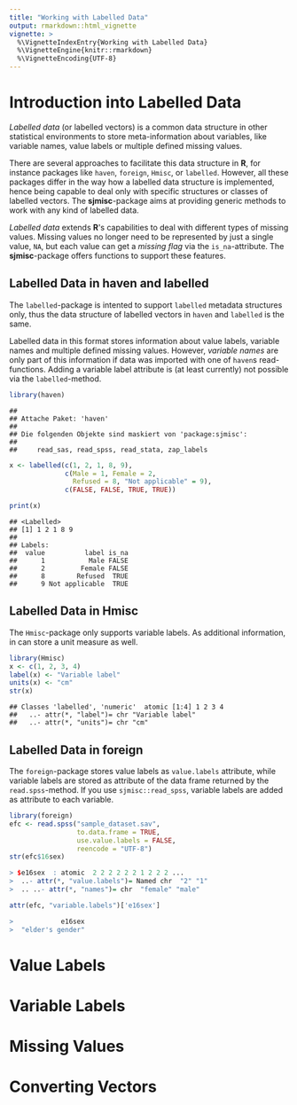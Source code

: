 ```yaml
---
title: "Working with Labelled Data"
output: rmarkdown::html_vignette
vignette: >
  %\VignetteIndexEntry{Working with Labelled Data}
  %\VignetteEngine{knitr::rmarkdown}
  %\VignetteEncoding{UTF-8}
---
```


# Introduction into Labelled Data

_Labelled data_ (or labelled vectors) is a common data structure in other statistical environments to store meta-information about variables, like variable names, value labels or multiple defined missing values.

There are several approaches to facilitate this data structure in **R**, for instance packages like `haven`, `foreign`, `Hmisc`, or `labelled`. However, all these packages differ in the way how a labelled data structure is implemented, hence being capable to deal only with specific structures or classes of labelled vectors. The **sjmisc**-package aims at providing generic methods to work with any kind of labelled data.

_Labelled data_ extends **R**'s capabilities to deal with different types of missing values. Missing values no longer need to be represented by just a single value, `NA`, but each value can get a _missing flag_ via the `is_na`-attribute. The **sjmisc**-package offers functions to support these features.

## Labelled Data in haven and labelled

The `labelled`-package is intented to support `labelled` metadata structures only, thus the data structure of labelled vectors in `haven` and `labelled` is the same.

Labelled data in this format stores information about value labels, variable names and multiple defined missing values. However, _variable names_ are only part of this information if data was imported with one of `haven`s read-functions. Adding a variable label attribute is (at least currently) not possible via the `labelled`-method.


```r
library(haven)
```

```
## 
## Attache Paket: 'haven'
## 
## Die folgenden Objekte sind maskiert von 'package:sjmisc':
## 
##     read_sas, read_spss, read_stata, zap_labels
```

```r
x <- labelled(c(1, 2, 1, 8, 9),
              c(Male = 1, Female = 2, 
                Refused = 8, "Not applicable" = 9),
              c(FALSE, FALSE, TRUE, TRUE))

print(x)
```

```
## <Labelled>
## [1] 1 2 1 8 9
## 
## Labels:
##  value          label is_na
##      1           Male FALSE
##      2         Female FALSE
##      8        Refused  TRUE
##      9 Not applicable  TRUE
```

## Labelled Data in Hmisc

The `Hmisc`-package only supports variable labels. As additional information, in can store a unit measure as well.


```r
library(Hmisc)
x <- c(1, 2, 3, 4)
label(x) <- "Variable label"
units(x) <- "cm"
str(x)
```

```
## Classes 'labelled', 'numeric'  atomic [1:4] 1 2 3 4
##   ..- attr(*, "label")= chr "Variable label"
##   ..- attr(*, "units")= chr "cm"
```

## Labelled Data in foreign

The `foreign`-package stores value labels as `value.labels` attribute, while variable labels are stored as attribute of the data frame returned by the `read.spss`-method. If you use `sjmisc::read_spss`, variable labels are added as attribute to each variable.


```r
library(foreign)
efc <- read.spss("sample_dataset.sav", 
                 to.data.frame = TRUE, 
                 use.value.labels = FALSE, 
                 reencode = "UTF-8")
str(efc$16sex)

> $e16sex  : atomic  2 2 2 2 2 2 1 2 2 2 ...
>  ..- attr(*, "value.labels")= Named chr  "2" "1"
>  .. ..- attr(*, "names")= chr  "female" "male"

attr(efc, "variable.labels")['e16sex']

>            e16sex 
>  "elder's gender" 
```

# Value Labels

# Variable Labels

# Missing Values

# Converting Vectors
